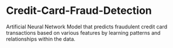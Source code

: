 # Credit-Card-Fraud-Detection
Artificial Neural Network Model that predicts fraudulent credit card transactions based on various features by learning patterns and relationships within the data.
